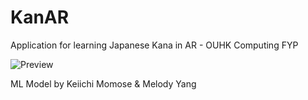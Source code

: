 # KanAR
Application for learning Japanese Kana in AR - OUHK Computing FYP

![Preview](https://i.imgur.com/WSW5XaLl.jpg)

ML Model by Keiichi Momose & Melody Yang
